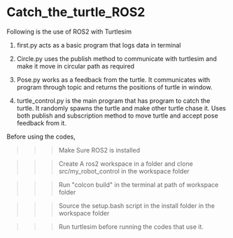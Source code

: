 # Catch_the_turtle_ROS2


Following is the use of ROS2 with Turtlesim



1. first.py acts as a basic program that logs data in terminal
   
2. Circle.py uses the publish method to communicate with turtlesim and make it move in circular path as required

3. Pose.py works as a feedback from the turtle. It communicates with program through topic and returns the positions of turtle in window.

4. turtle_control.py is the main program that has program to catch the turtle. It randomly spawns the turtle and make other turtle chase it. Uses both publish and subscription method to move turtle and accept pose feedback from it.



Before using the codes,
>>>Make Sure ROS2 is installed

>>>Create A ros2 workspace in a folder and clone src/my_robot_control in the workspace folder

>>>Run "colcon build" in the terminal at path of workspace folder

>>>Source the setup.bash script in the install folder in the workspace folder

>>>Run turtlesim before running the codes that use it.
